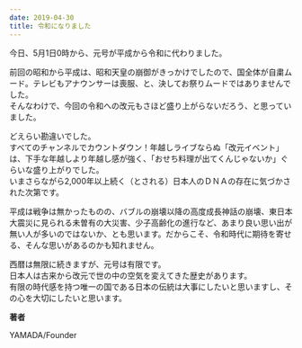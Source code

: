 ```yaml
---
date: 2019-04-30
title: 令和になりました
---
```




今日、5月1日0時から、元号が平成から令和に代わりました。  
  
前回の昭和から平成は、昭和天皇の崩御がきっかけでしたので、国全体が自粛ムード。テレビもアナウンサーは喪服、と、決してお祭りムードではありませんでした。  
そんなわけで、今回の令和への改元もさほど盛り上がらないだろう、と思っていました。  
  
どえらい勘違いでした。  
すべてのチャンネルでカウントダウン！年越しライブならぬ「改元イベント」は、下手な年越しより年越し感が強く、「おせち料理が出てくんじゃないか」ぐらいな盛り上がりでした。  
いまさらながら2,000年以上続く（とされる）日本人のＤＮＡの存在に気づかされた次第です。  
  
平成は戦争は無かったものの、バブルの崩壊以降の高度成長神話の崩壊、東日本大震災に見られる未曽有の大災害、少子高齢化の進行など、あまり良い思い出が無い人が多いのではないか、とも思います。だからこそ、令和時代に期待を寄せる、そんな思いがあるのかも知れません。  
  
西暦は無限に続きますが、元号は有限です。  
日本人は古来から改元で世の中の空気を変えてきた歴史があります。  
有限の時代感を持つ唯一の国である日本の伝統は大事にしたいと思いますし、その心を大切にしたいと思います。

**著者**

YAMADA/Founder